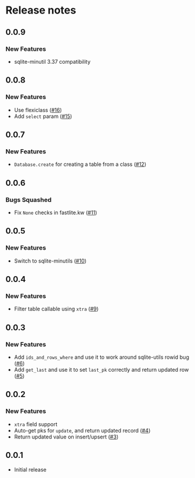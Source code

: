 # Release notes

<!-- do not remove -->

## 0.0.9

### New Features

- sqlite-minutil 3.37 compatibility


## 0.0.8

### New Features

- Use flexiclass ([#16](https://github.com/AnswerDotAI/fastlite/issues/16))
- Add `select` param ([#15](https://github.com/AnswerDotAI/fastlite/issues/15))


## 0.0.7

### New Features

- `Database.create` for creating a table from a class ([#12](https://github.com/AnswerDotAI/fastlite/issues/12))


## 0.0.6


### Bugs Squashed

- Fix `None` checks in fastlite.kw ([#11](https://github.com/AnswerDotAI/fastlite/issues/11))


## 0.0.5

### New Features

- Switch to sqlite-minutils ([#10](https://github.com/AnswerDotAI/fastlite/issues/10))


## 0.0.4

### New Features

- Filter table callable using `xtra` ([#9](https://github.com/AnswerDotAI/fastlite/issues/9))


## 0.0.3

### New Features

- Add `ids_and_rows_where` and use it to work around sqlite-utils rowid bug ([#6](https://github.com/AnswerDotAI/fastlite/issues/6))
- Add `get_last` and use it to set `last_pk` correctly and return updated row ([#5](https://github.com/AnswerDotAI/fastlite/issues/5))


## 0.0.2

### New Features

- `xtra` field support
- Auto-get pks for `update`, and return updated record ([#4](https://github.com/AnswerDotAI/fastlite/issues/4))
- Return updated value on insert/upsert ([#3](https://github.com/AnswerDotAI/fastlite/issues/3))


## 0.0.1

- Initial release

